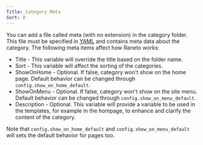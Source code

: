 ```yaml
---
Title: Category Meta
Sort: 0
---
```

You can add a file called meta (with no extension) in the category folder. This file must be specified in [YAML](https://yaml.org/spec/1.2.2/) and contains meta data about the category. The following meta items affect how Raneto works:

 * Title - This variable will override the title based on the folder name.
 * Sort - This variable will affect the sorting of the categories.
 * ShowOnHome - Optional. If false, category won't show on the home page. Default behavior can be changed through `config.show_on_home_default`.
 * ShowOnMenu - Optional. If false, category won't show on the site menu. Default behavior can be changed through `config.show_on_menu_default`.
 * Description - Optional. This variable will provide a variable to be used in the templates, for example in the hompage, to enhance and clarify the content of the category.

Note that `config.show_on_home_default` and `config.show_on_menu_default` will sets the default behavior for pages too.
